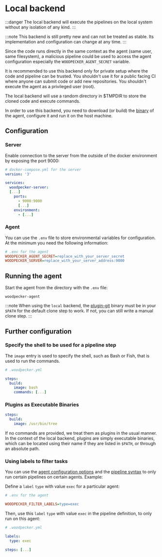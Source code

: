 # Local backend

:::danger
The local backend will execute the pipelines on the local system without any isolation of any kind.
:::

:::note
This backend is still pretty new and can not be treated as stable.
Its implementation and configuration can change at any time.
:::

Since the code runs directly in the same context as the agent (same user, same filesystem), a malicious pipeline could be used to access the agent
configuration especially the `WOODPECKER_AGENT_SECRET` variable.

It is recommended to use this backend only for private setup where the code and pipeline can be trusted.
You shouldn't use it for a public facing CI where anyone can submit code or add new repositories.
You shouldn't execute the agent as a privileged user (root).

The local backend will use a random directory in $TMPDIR to store the cloned code and execute commands.

In order to use this backend, you need to download (or build) the [binary](https://github.com/woodpecker-ci/woodpecker/releases/latest) of the agent, configure it and run it on the host machine.

## Configuration

### Server

Enable connection to the server from the outside of the docker environment by exposing the port 9000:

```yaml
# docker-compose.yml for the server
version: '3'

services:
  woodpecker-server:
  [...]
    ports:
      - 9000:9000
      [...]
    environment:
      - [...]
```

### Agent

You can use the `.env` file to store environmental variables for configuration.
At the minimum you need the following information:

```ini
# .env for the agent
WOODPECKER_AGENT_SECRET=replace_with_your_server_secret
WOODPECKER_SERVER=replace_with_your_server_address:9000
```

## Running the agent

Start the agent from the directory with the `.env` file:

`woodpecker-agent`

:::note
When using the `local` backend, the
[plugin-git](https://github.com/woodpecker-ci/plugin-git) binary must be in your `$PATH` for the default clone step to work.
If not, you can still write a manual clone step.
:::

## Further configuration

### Specify the shell to be used for a pipeline step

The `image` entry is used to specify the shell, such as Bash or Fish, that is used to run the commands.

```yaml
# .woodpecker.yml

steps:
  build:
    image: bash
    commands: [...]
```

### Plugins as Executable Binaries

```yaml
steps:
  build:
    image: /usr/bin/tree
```

If no commands are provided, we treat them as plugins in the usual manner.
In the context of the local backend, plugins are simply executable binaries, which can be located using their name if they are listed in `$PATH`, or through an absolute path.

### Using labels to filter tasks

You can use the [agent configuration options](../15-agent-config.md#woodpecker_filter_labels) and the [pipeline syntax](../../20-usage/20-workflow-syntax.md#labels) to only run certain pipelines on certain agents.
Example:

Define a `label` `type` with value `exec` for a particular agent:

```ini
# .env for the agent

WOODPECKER_FILTER_LABELS=type=exec
```

Then, use this `label` `type` with value `exec` in the pipeline definition, to only run on this agent:

```yaml
# .woodpecker.yml

labels:
  type: exec

steps: [...]
```

